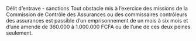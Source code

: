 Délit d’entrave - sanctions
Tout obstacle mis à l’exercice des missions de la Commission de Contrôle des Assurances ou des commissaires contrôleurs des assurances est passible d’un emprisonnement de un mois à six mois et d’une amende de 360.000 à 1.000.000 FCFA ou de l’une de ces deux peines seulement.